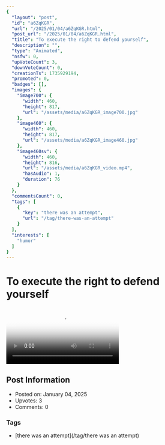 ```yaml
---
{
  "layout": "post",
  "id": "a6ZqKGR",
  "url": "/2025/01/04/a6ZqKGR.html",
  "post_url": "/2025/01/04/a6ZqKGR.html",
  "title": "To execute the right to defend yourself",
  "description": "",
  "type": "Animated",
  "nsfw": 0,
  "upVoteCount": 3,
  "downVoteCount": 0,
  "creationTs": 1735929194,
  "promoted": 0,
  "badges": [],
  "images": {
    "image700": {
      "width": 460,
      "height": 817,
      "url": "/assets/media/a6ZqKGR_image700.jpg"
    },
    "image460": {
      "width": 460,
      "height": 817,
      "url": "/assets/media/a6ZqKGR_image460.jpg"
    },
    "image460sv": {
      "width": 460,
      "height": 816,
      "url": "/assets/media/a6ZqKGR_video.mp4",
      "hasAudio": 1,
      "duration": 76
    }
  },
  "commentsCount": 0,
  "tags": [
    {
      "key": "there was an attempt",
      "url": "/tag/there-was-an-attempt"
    }
  ],
  "interests": [
    "humor"
  ]
}
---
```


# To execute the right to defend yourself

<video controls playsinline loop poster="/assets/media/a6ZqKGR_image460.jpg">
  <source src="/assets/media/a6ZqKGR_video.mp4" type="video/mp4">
  Your browser does not support the video tag.
</video>

## Post Information

- Posted on: January 04, 2025
- Upvotes: 3
- Comments: 0

### Tags

- [there was an attempt](/tag/there was an attempt)
